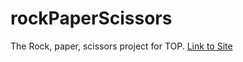 # rockPaperScissors
The Rock, paper, scissors project for TOP.
[Link to Site](https://tildadares.github.io/rockPaperScissors/)
